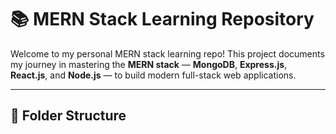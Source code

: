 # 📚 MERN Stack Learning Repository

Welcome to my personal MERN stack learning repo! This project documents my journey in mastering the **MERN stack** — **MongoDB**, **Express.js**, **React.js**, and **Node.js** — to build modern full-stack web applications.

---

## 📁 Folder Structure


